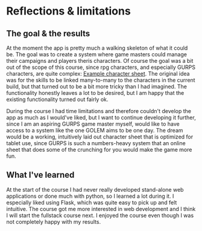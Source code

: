 # Reflections & limitations

## The goal & the results

At the moment the app is pretty much a walking skeleton of what it could be. The goal was to create a system where game masters could manage their campaigns and players theris characters. Of course the goal was a bit out of the scope of this course, since rpg characters, and especially GURPS characters, are quite complex: [Example character sheet](link). The original idea was for the skills to be linked many-to-many to the characters in the current build, but that turned out to be a bit more tricky than I had imagined. The functionality honestly leaves a lot to be desired, but I am happy that the existing functionality turned out fairly ok.

During the course I had time limitations and therefore couldn't develop the app as much as I would've liked, but I want to continue developing it further, since I am an aspiring GURPS game master myself, would like to have access to a system like the one GOLEM aims to be one day. The dream would be a working, intuitively laid out character sheet that is optimized for tablet use, since GURPS is such a numbers-heavy system that an online sheet that does some of the crunching for you would make the game more fun.

## What I've learned

At the start of the course I had never really developed stand-alone web applications or done much with python, so I learned a lot during it. I especially liked using Flask, which was quite easy to pick up and felt intuitive. The course got me more interested in web development and I think I will start the fullstack course next. I enjoyed the course even though I was not completely happy with my results.

